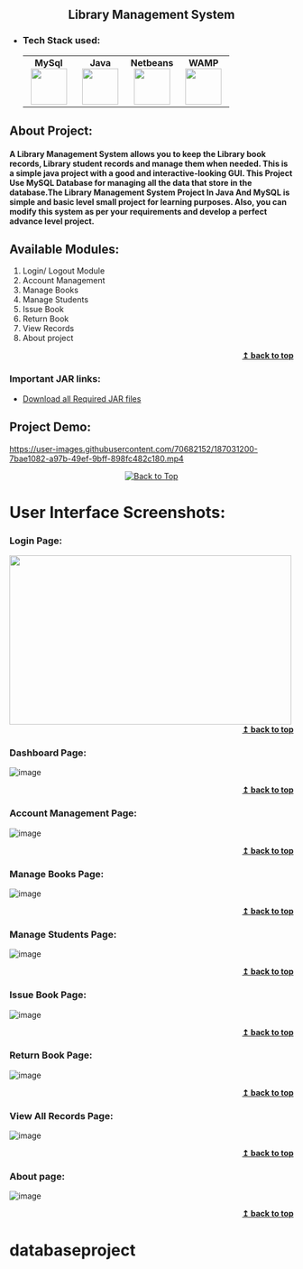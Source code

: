 <h2 align="center">Library Management System</h2> 

- ### Tech Stack used:
	<center>
		<table>
			<tbody>
				<tr>
					<td width="25%" align="center">
						<span><strong>MySql</strong></span><br/>
						<img height="64px" width="64px" src="https://www.vectorlogo.zone/logos/mysql/mysql-official.svg">
					</td>
					<td width="25%" align="center">
						<span><strong>Java</strong></span><br/>
						<img height="64px" width="64px" src="https://cdn.svgporn.com/logos/java.svg">
					</td>
          <td width="25%" align="center">
						<span><strong>Netbeans</strong></span><br/>
						<img height="64px" width="64px" src="https://upload.wikimedia.org/wikipedia/commons/9/98/Apache_NetBeans_Logo.svg">
					</td>
          <td width="25%" align="center">
						<span><strong>WAMP</strong></span><br/>
						<img height="64px" width="64px" src="https://upload.wikimedia.org/wikipedia/commons/f/f4/WampServer-logo.svg">
					</td>
				</tr>
			</tbody>
		</table>
	</center>

## About Project:
#### A Library Management System  allows you to keep the Library book records, Library student records and manage them when needed. This is a simple java project with a good and interactive-looking GUI. This Project Use MySQL Database for managing all the data that store in the database.The Library Management System Project In Java And MySQL is simple and basic level small project for learning purposes. Also, you can modify this system as per your requirements and develop a perfect advance level project.


## Available Modules:
1. Login/ Logout Module
2. Account Management
3. Manage Books
4. Manage Students
5. Issue Book
6. Return Book
7. View Records
8. About project

<div align="right">
    <b><a href="#">↥ back to top</a></b>
</div>

### Important JAR links:

- [Download all Required JAR files](https://t.me/eagle_programming/13)




## Project Demo:


https://user-images.githubusercontent.com/70682152/187031200-7bae1082-a97b-49ef-9bff-898fc482c180.mp4
<p align="center">
  <a href="#top">
    <img src="https://img.shields.io/badge/Back%20to%20Top-%E2%86%A5-blue" alt="Back to Top">
  </a>
</p>



# User Interface Screenshots:

### Login Page:
<img src = "https://user-images.githubusercontent.com/70682152/187031828-d66aee54-21b5-438b-8069-6ae7acce3e0a.png" width = "500" height = "300">
<div align="right">
    <b><a href="#">↥ back to top</a></b>
</div>

### Dashboard Page:
![image](https://user-images.githubusercontent.com/70682152/187031861-42257899-2330-4b27-a118-8edb5e1afa0f.png)
<div align="right">
    <b><a href="#">↥ back to top</a></b>
</div>

### Account Management Page:
![image](https://user-images.githubusercontent.com/70682152/187031895-48d333de-5fda-4988-bc04-4c84c1a3edf2.png)
<div align="right">
    <b><a href="#">↥ back to top</a></b>
</div>

### Manage Books Page:
![image](https://user-images.githubusercontent.com/70682152/187031911-ffb69ae7-b6a9-4404-a0a2-8a6e996b1c81.png)
<div align="right">
    <b><a href="#">↥ back to top</a></b>
</div>

### Manage Students Page:
![image](https://user-images.githubusercontent.com/70682152/187031936-eca77f5c-6a39-4bfd-9532-83c43c7779ae.png)
<div align="right">
    <b><a href="#">↥ back to top</a></b>
</div>


### Issue Book Page:
![image](https://user-images.githubusercontent.com/70682152/187031970-87352f93-6478-4240-a44f-bd7b9236f618.png)
<div align="right">
    <b><a href="#">↥ back to top</a></b>
</div>

### Return Book Page:
![image](https://user-images.githubusercontent.com/70682152/187031997-19c9d22f-dd84-4d70-b669-f226d143362f.png)
<div align="right">
    <b><a href="#">↥ back to top</a></b>
</div>


### View All Records Page:
![image](https://user-images.githubusercontent.com/70682152/187032018-c9f94e2f-29c3-47a4-a6e3-3f516ee7474c.png)
<div align="right">
    <b><a href="#">↥ back to top</a></b>
</div>

### About page:

![image](https://user-images.githubusercontent.com/70682152/187032046-18ea97b4-f892-42c0-a01f-c39176fd6dd4.png)
<div align="right">
    <b><a href="#">↥ back to top</a></b>
</div>




# databaseproject
